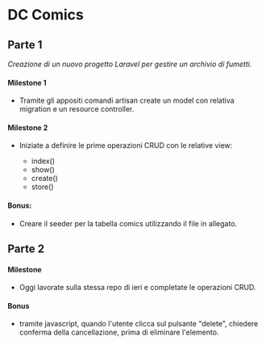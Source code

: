 # DC Comics

## Parte 1

_Creazione di un nuovo progetto Laravel per gestire un archivio di fumetti._

#### Milestone 1

-   Tramite gli appositi comandi artisan create un model con relativa migration e un resource controller.

#### Milestone 2

-   Iniziate a definire le prime operazioni CRUD con le relative view:

    -   index()
    -   show()
    -   create()
    -   store()

#### Bonus:

-   Creare il seeder per la tabella comics utilizzando il file in allegato.

## Parte 2

#### Milestone

-   Oggi lavorate sulla stessa repo di ieri e completate le operazioni CRUD.

#### Bonus

-   tramite javascript, quando l'utente clicca sul pulsante "delete", chiedere conferma della cancellazione, prima di eliminare l'elemento.
